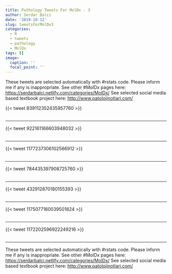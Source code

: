 ```yaml
---
title: Pathology Tweets For MolDx - 3
author: Serdar Balci
date: '2019-10-12'
slug: tweetsForMolDx3
categories:
  - R
  - tweets
  - pathology
  - MolDx
tags: []
image:
  caption: ''
  focal_point: ''
---
```



These tweets are selected automatically with #rstats code. Please inform me if any is inappropriate.
See other #MolDx pages here: https://serdarbalci.netlify.com/categories/MolDx/ 
See selected social media based textbook project here: http://www.patolojinotlari.com/

{{< tweet 839112352435957760 >}}
<br>
<br>
<hr>
{{< tweet 922161166603948032 >}}
<br>
<br>
<hr>
{{< tweet 1177237306102566912 >}}
<br>
<br>
<hr>
{{< tweet 784435397908725760 >}}
<br>
<br>
<hr>
{{< tweet 432912870180155393 >}}
<br>
<br>
<hr>
{{< tweet 1175077160039501824 >}}
<br>
<br>
<hr>
{{< tweet 1172202596922249216 >}}
<br>
<br>
<hr>


These tweets are selected automatically with #rstats code. Please inform me if any is inappropriate.
See other #MolDx pages here: https://serdarbalci.netlify.com/categories/MolDx/ 
See selected social media based textbook project here: http://www.patolojinotlari.com/
